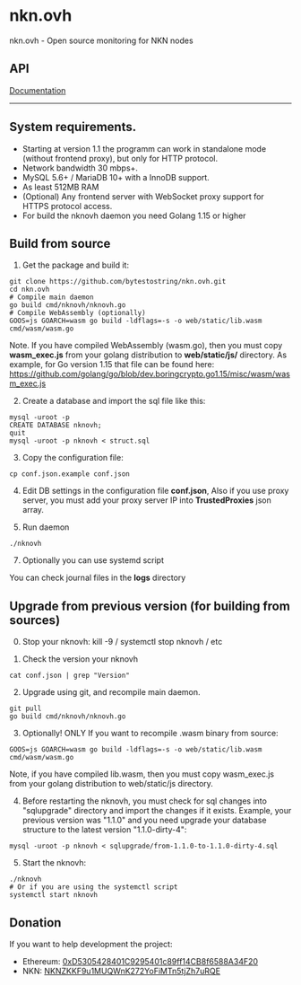 # nkn.ovh
nkn.ovh - Open source monitoring for NKN nodes

## API

[Documentation](../v1.1/API.md)

________

## System requirements.

- Starting at version 1.1 the programm can work in standalone mode (without frontend proxy), but only for HTTP protocol.
- Network bandwidth 30 mbps+.
- MySQL 5.6+ / MariaDB 10+ with a InnoDB support.
- As least 512MB RAM
- (Optional) Any frontend server with WebSocket proxy support for HTTPS protocol access.
- For build the nknovh daemon you need Golang 1.15 or higher


## Build from source

1. Get the package and build it:

```
git clone https://github.com/bytestostring/nkn.ovh.git
cd nkn.ovh
# Compile main daemon
go build cmd/nknovh/nknovh.go
# Compile WebAssembly (optionally)
GOOS=js GOARCH=wasm go build -ldflags=-s -o web/static/lib.wasm cmd/wasm/wasm.go
```

Note. If you have compiled WebAssembly (wasm.go), then you must copy **wasm_exec.js** from your golang distribution to **web/static/js/** directory.
As example, for Go version 1.15 that file can be found here:
https://github.com/golang/go/blob/dev.boringcrypto.go1.15/misc/wasm/wasm_exec.js

2. Create a database and import the sql file like this:

```
mysql -uroot -p
CREATE DATABASE nknovh;
quit
mysql -uroot -p nknovh < struct.sql
```

3. Copy the configuration file:

```
cp conf.json.example conf.json

```

4. Edit DB settings in the configuration file **conf.json**, Also if you use proxy server, you must add your proxy server IP into **TrustedProxies** json array.

6. Run daemon

```
./nknovh
```

7. Optionally you can use systemd script 

You can check journal files in the **logs** directory


## Upgrade from previous version (for building from sources)

0. Stop your nknovh: kill -9 / systemctl stop nknovh / etc 

1. Check the version your nknovh

```
cat conf.json | grep "Version"
```

2. Upgrade using git, and recompile main daemon.

```
git pull
go build cmd/nknovh/nknovh.go
```

3. Optionally! ONLY If you want to recompile .wasm binary from source: 

```
GOOS=js GOARCH=wasm go build -ldflags=-s -o web/static/lib.wasm cmd/wasm/wasm.go
```

Note, if you have compiled lib.wasm, then you must copy wasm_exec.js from your golang distribution to web/static/js directory.


4. Before restarting the nknovh, you must check for sql changes into "sqlupgrade" directory and import the changes if it exists.
Example, your previous version was "1.1.0" and you need upgrade your database structure to the latest version "1.1.0-dirty-4":


```
mysql -uroot -p nknovh < sqlupgrade/from-1.1.0-to-1.1.0-dirty-4.sql
```

5. Start the nknovh:

```
./nknovh
# Or if you are using the systemctl script
systemctl start nknovh
```

## Donation

If you want to help development the project:  

- Ethereum: [0xD5305428401C9295401c89ff14CB8f6588A34F20](https://etherscan.io/address/0xD5305428401C9295401c89ff14CB8f6588A34F20)
- NKN: [NKNZKKF9u1MUQWnK272YoFiMTn5tjZh7uRQE](https://explorer.nkn.org/detail/address/NKNZKKF9u1MUQWnK272YoFiMTn5tjZh7uRQE/1)

